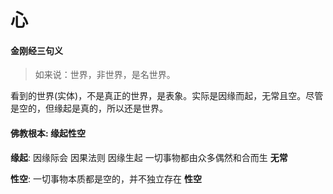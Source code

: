 # 心

#### 金刚经三句义

> 如来说：世界，非世界，是名世界。

看到的世界(实体)，不是真正的世界，是表象。实际是因缘而起，无常且空。尽管是空的，但缘起是真的，所以还是世界。

#### 佛教根本: 缘起性空

**缘起**: 因缘际会 因果法则 因缘生起 一切事物都由众多偶然和合而生 **无常**

**性空**: 一切事物本质都是空的，并不独立存在 **性空**

